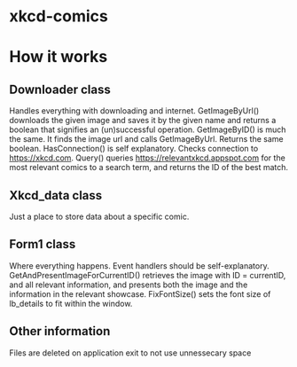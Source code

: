 # xkcd-comics

# How it works
## Downloader class
Handles everything with downloading and internet.
GetImageByUrl() downloads the given image and saves it by the given name and returns a boolean that signifies an (un)successful operation.
GetImageByID() is much the same. It finds the image url and calls GetImageByUrl. Returns the same boolean.
HasConnection() is self explanatory. Checks connection to https://xkcd.com.
Query() queries https://relevantxkcd.appspot.com for the most relevant comics to a search term, and returns the ID of the best match.

## Xkcd_data class
Just a place to store data about a specific comic.

## Form1 class
Where everything happens.
Event handlers should be self-explanatory.
GetAndPresentImageForCurrentID() retrieves the image with ID = currentID, and all relevant information, and presents both the image and the information in the relevant showcase.
FixFontSize() sets the font size of lb_details to fit within the window.

## Other information
Files are deleted on application exit to not use unnessecary space










